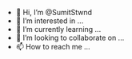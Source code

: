 - 👋 Hi, I’m @SumitStwnd
- 👀 I’m interested in ...
- 🌱 I’m currently learning ...
- 💞️ I’m looking to collaborate on ...
- 📫 How to reach me ...

<!---
SumitStwnd/SumitStwnd is a ✨ special ✨ repository because its `README.md` (this file) appears on your GitHub profile.
You can click the Preview link to take a look at your changes.
--->
